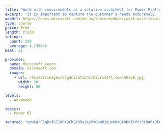 ```yaml
---
title: "Work with requirements as a solution architect for Power Platform and Dynamics 365"
excerpt: "It is important to capture the customer’s needs accurately. This module explains how to capture requirements and identify functional and non-functional items."
webUrl: https://docs.microsoft.com/en-us/learn/modules/work-with-requirements/
type: course
price: Free
length: PT23M
ratings:
  count: 228
  average: 4.736842
heat: 51

provider:
  name: Microsoft Learn
  domain: microsoft.com
  images:
    - url: /assets/images/organizations/microsoft.com-50x50.jpg
      width: 50
      height: 50

levels:
  - Advanced

topics:
  - Power BI

secured: "eqwAQrF1gDofG71O0X9ChGY3Ry1XePXBxWRiqUakHxGtObNItfrY3tbA6+D5qXpSQFlWk0rD5bHamX8uq0n2AYfsOFn0neEXWP995ibzkYJ78c1gyqUAxGM4B88lJmM6GFj+EKsqvur97bEEwp0egO0mjY7z3s/B9nEkP3YMQD5eh6eVEy4Kp0KZQvDidbPNYqzrg2zEYfR/SwZB3rClQ0eL1aS6/qNqOQg2wKiJbLUBNq2PINTRRXjHInqTGbzeneJdAvLaGnicSfCfeYBerfR3wq0s4ibTjUCTSz3nW4ObyCtcxfJ+aisGwTMbqKskcDZJ8PI5irnBkn2YKqfXMr0czPA3e6OupKEkA795ZP+/2m8ThKEm10iVh6g0sWr41Nt6zHuj2WRogbdTt4Faaw==;weao62+eUV6PkKEPJapChg=="
---
```


